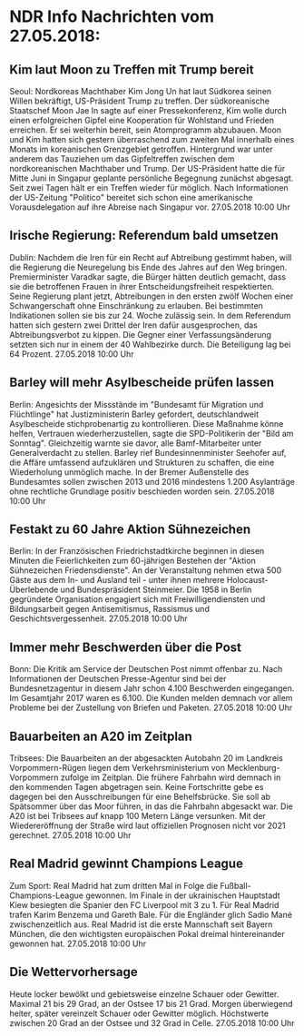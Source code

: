# NDR Info Nachrichten vom 27.05.2018:


## Kim laut Moon zu Treffen mit Trump bereit
Seoul: Nordkoreas Machthaber Kim Jong Un hat laut Südkorea seinen Willen bekräftigt, US-Präsident Trump zu treffen. Der südkoreanische Staatschef Moon Jae In sagte auf einer Pressekonferenz, Kim wolle durch einen erfolgreichen Gipfel eine Kooperation für Wohlstand und Frieden erreichen. Er sei weiterhin bereit, sein Atomprogramm abzubauen. Moon und Kim hatten sich gestern überraschend zum zweiten Mal innerhalb eines Monats im koreanischen Grenzgebiet getroffen. Hintergrund war unter anderem das Tauziehen um das Gipfeltreffen zwischen dem nordkoreanischen Machthaber und Trump. Der US-Präsident hatte die für Mitte Juni in Singapur geplante persönliche Begegnung zunächst abgesagt. Seit zwei Tagen hält er ein Treffen wieder für möglich. Nach Informationen der US-Zeitung "Politico" bereitet sich schon eine amerikanische Vorausdelegation auf ihre Abreise nach Singapur vor. 27.05.2018 10:00 Uhr 

## Irische Regierung: Referendum bald umsetzen
Dublin: Nachdem die Iren für ein Recht auf Abtreibung gestimmt haben, will die Regierung die Neuregelung bis Ende des Jahres auf den Weg bringen. Premierminister Varadkar sagte, die Bürger hätten deutlich gemacht, dass sie die betroffenen Frauen in ihrer Entscheidungsfreiheit respektierten. Seine Regierung plant jetzt, Abtreibungen in den ersten zwölf Wochen einer Schwangerschaft ohne Einschränkung zu erlauben. Bei bestimmten Indikationen sollen sie bis zur 24. Woche zulässig sein. In dem Referendum hatten sich gestern zwei Drittel der Iren dafür ausgesprochen, das Abtreibungsverbot zu kippen. Die Gegner einer Verfassungsänderung setzten sich nur in einem der 40 Wahlbezirke durch. Die Beteiligung lag bei 64 Prozent. 27.05.2018 10:00 Uhr 

## Barley will mehr Asylbescheide prüfen lassen
Berlin: Angesichts der Missstände im "Bundesamt für Migration und Flüchtlinge" hat Justizministerin Barley gefordert, deutschlandweit Asylbescheide stichprobenartig zu kontrollieren. Diese Maßnahme könne helfen, Vertrauen wiederherzustellen, sagte die SPD-Politikerin der "Bild am Sonntag". Gleichzeitig warnte sie davor, alle Bamf-Mitarbeiter unter Generalverdacht zu stellen. Barley rief Bundesinnenminister Seehofer auf, die Affäre umfassend aufzuklären und Strukturen zu schaffen, die eine Wiederholung unmöglich mache. In der Bremer Außenstelle des Bundesamtes sollen zwischen 2013 und 2016 mindestens 1.200 Asylanträge ohne rechtliche Grundlage positiv beschieden worden sein. 27.05.2018 10:00 Uhr 

## Festakt zu 60 Jahre Aktion Sühnezeichen
Berlin: In der Französischen Friedrichstadtkirche beginnen in diesen Minuten die Feierlichkeiten zum 60-jährigen Bestehen der "Aktion Sühnezeichen Friedensdienste". An der Veranstaltung nehmen etwa 500 Gäste aus dem In- und Ausland teil - unter ihnen mehrere Holocaust-Überlebende und Bundespräsident Steinmeier. Die 1958 in Berlin gegründete Organisation engagiert sich mit Freiwilligendiensten und Bildungsarbeit gegen Antisemitismus, Rassismus und Geschichtsvergessenheit. 27.05.2018 10:00 Uhr 

## Immer mehr Beschwerden über die Post
Bonn: Die Kritik am Service der Deutschen Post nimmt offenbar zu. Nach Informationen der Deutschen Presse-Agentur sind bei der Bundesnetzagentur in diesem Jahr schon 4.100 Beschwerden eingegangen. Im Gesamtjahr 2017 waren es 6.100. Die Kunden melden demnach vor allem Probleme bei der Zustellung von Briefen und Paketen. 27.05.2018 10:00 Uhr 

## Bauarbeiten an A20 im Zeitplan
Tribsees: Die Bauarbeiten an der abgesackten Autobahn 20 im Landkreis Vorpommern-Rügen liegen dem Verkehrsministerium von Mecklenburg-Vorpommern zufolge im Zeitplan. Die frühere Fahrbahn wird demnach in den kommenden Tagen abgetragen sein. Keine Fortschritte gebe es dagegen bei den Ausschreibungen für eine Behelfsbrücke. Sie soll ab Spätsommer über das Moor führen, in das die Fahrbahn abgesackt war. Die A20 ist bei Tribsees auf knapp 100 Metern Länge versunken. Mit der Wiedereröffnung der Straße wird laut offiziellen Prognosen nicht vor 2021 gerechnet. 27.05.2018 10:00 Uhr 

## Real Madrid gewinnt Champions League
Zum Sport: Real Madrid hat zum dritten Mal in Folge die Fußball-Champions-League gewonnen. Im Finale in der ukrainischen Hauptstadt Kiew besiegten die Spanier den FC Liverpool mit 3 zu 1. Für Real Madrid trafen Karim Benzema und Gareth Bale. Für die Engländer glich Sadio Mané zwischenzeitlich aus. Real Madrid ist die erste Mannschaft seit Bayern München, die den wichtigsten europäischen Pokal dreimal hintereinander gewonnen hat. 27.05.2018 10:00 Uhr 

## Die Wettervorhersage
Heute locker bewölkt und gebietsweise einzelne Schauer oder Gewitter. Maximal 21 bis 29 Grad, an der Ostsee 17 bis 21 Grad. Morgen überwiegend heiter, später vereinzelt Schauer oder Gewitter möglich. Höchstwerte zwischen 20 Grad an der Ostsee und 32 Grad in Celle. 27.05.2018 10:00 Uhr 

